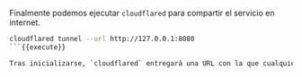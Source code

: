 Finalmente podemos ejecutar `cloudflared` para compartir el servicio en internet.

```sh
cloudflared tunnel --url http://127.0.0.1:8080
```{{execute}}

Tras inicializarse, `cloudflared` entregará una URL con la que cualquiera en la Internet puede visitar el servicio web ejecutado previamente.
